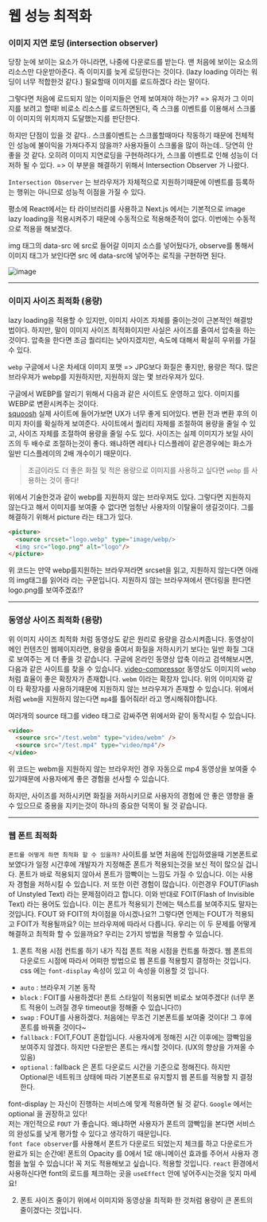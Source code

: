 # 웹 성능 최적화

### 이미지 지연 로딩 (intersection observer)
당장 눈에 보이는 요소가 아니라면, 나중에 다운로드를 받는다. 맨 처음에 보이는 요소의 리소스만 다운받아준다.
즉 이미지를 늦게 로딩한다는 것이다. (lazy loading 이라는 워딩이 너무 적합한것 같다.) 필요할때 이미지를 로드하겠다 라는 말이다.

그렇다면 처음에 로드되지 않는 이미지들은 언제 보여져야 하는가? => 유저가 그 이미지를 보려고 할때! 비로소 리소스를 로드하면된다, 즉 스크롤 이벤트를 이용해서 스크롤이 이미지의 위치까지 도달했는지를 판단한다.

하지만 단점이 있을 것 같다.. 스크롤이벤트는 스크롤할때마다 작동하기 때문에 전체적인 성능에 불이익을 가져다주지 않을까? 사용자들이 스크롤을 많이 하는데.. 당연히 안좋을 것 같다. 오히려 이미지 지연로딩을 구현하려다가, 스크롤 이벤트로 인해 성능이 더 저하 될 수 있다. => 이 부분을 해결하기 위해서 Intersection Observer 가 나왔다.

`Intersection Observer` 는 브라우저가 자체적으로 지원하기때문에 이벤트를 등록하는 행위는 아니므로 성능적 이점을 가질 수 있다.

평소에 React에서는 타 라이브러리를 사용하고 Next.js 에서는 기본적으로 image lazy loading을 적용시켜주기 때문에 수동적으로 적용해준적이 없다.
이번에는 수동적으로 적용을 해보겠다.

img 태그의 data-src 에 src로 들어갈 이미지 소스를 넣어뒀다가, observe를 통해서 이미지 태그가 보인다면 src 에 data-src에 넣어주는 로직을 구현하면 된다.

![image](https://user-images.githubusercontent.com/69495129/195502446-fa7fb565-1408-4cee-8dcb-27f784214b2c.png)

---

### 이미지 사이즈 최적화 (용량)

lazy loading을 적용할 수 있지만, 이미지 사이즈 자체를 줄이는것이 근본적인 해결방법이다.
하지만, 말이 이미지 사이즈 최적화이지만 사실은 사이즈를 줄여서 압축을 하는것이다. 압축을 한다면 조금 퀄리티는 낮아지겠지만, 속도에 대해서 확실히 우위를 가질 수 있다.

`webp` 구글에서 나온 차세대 이미지 포맷 => JPG보다 화질은 좋지만, 용량은 적다. 많은 브라우져가 webp를 지원하지만, 지원하지 않는 몇 브라우져가 있다.

구글에서 WEBP를 알리기 위해서 다음과 같은 사이트도 운영하고 있다. 이미지를 WEBP로 변환시켜주는 것이다.<br>
[squoosh](https://squoosh.app/) 실제 사이트에 들어가보면 UX가 너무 좋게 되어있다. 변환 전과 변환 후의 이미지 차이를 확실하게 보여준다.
사이트에서 퀄리티 자체를 조절하여 용량을 줄일 수 있고, 사이즈 자체를 조절하여 용량을 줄일 수도 있다.
사이즈는 실제 이미지가 보일 사이즈의 두 배수로 조절하는것이 좋다. 왜냐하면 레티나 디스플레이 같은경우에는 화소가 일반 디스플레이의 2배 개수이기 때문이다.

> 조금이라도 더 좋은 화질 및 적은 용량으로 이미지를 사용하고 싶다면 `webp` 를 사용하는 것이 좋다!

위에서 기술한것과 같이 webp를 지원하지 않는 브라우져도 있다. 그렇다면 지원하지 않는다고 해서 이미지를 보여줄 수 없다면 엄청난 사용자의 이탈율이 생길것이다.
그를 해결하기 위해서 picture 라는 태그가 있다. 

```html
<picture>
  <source srcset="logo.webp" type="image/webp/>
  <img src="logo.png" alt="logo"/>                                                                 
</picture>  
```

위 코드는 만약 webp를지원하는 브라우져라면 srcset을 읽고, 지원하지 않는다면 아래의 img태그를 읽어라 라는 구문입니다.
지원하지 않는 브라우져에서 랜더링을 한다면 logo.png를 보여주겠죠!?

---

### 동영상 사이즈 최적화 (용량)
위 이미지 사이즈 최적화 처럼 동영상도 같은 원리로 용량을 감소시켜줍니다.
동영상이 메인 컨텐츠인 웹페이지라면, 용량을 줄여서 화질을 저하시키기 보다는 일반 화질 그대로 보여주는 게 더 좋을 것 같습니다.
구글에 온라인 동영상 압축 이라고 검색해보시면, 다음과 같은 사이트를 찾을 수 있습니다. 
[video-compressor](media.io/ko/video-compressor.html)
동영상도 이미지의 `webp` 처럼 효율이 좋은 확장자가 존재합니다. `webm` 이라는 확장자 입니다. 
위의 이미지와 같이 타 확장자를 사용하기때문에 지원하지 않는 브라우져가 존재할 수 있습니다. 위에서처럼 `webm`을 지원하지 않는다면 `mp4`를 틀어줘라! 라고 명시해줘야합니다.

여러개의 source 태그를 video 태그로 감싸주면 위에서와 같이 동작시킬 수 있습니다.

```html
<video>
  <source src="/test.webm" type="video/webm" />
  <source src="/test.mp4" type="video/mp4"/>
</video>
```

위 코드는 webm을 지원하지 않는 브라우저인 경우 자동으로 mp4 동영상을 보여줄 수 있기때문에 사용자에게 좋은 경험을 선사할 수 있습니다.

하지만, 사이즈를 저하시키면 화질을 저하시키므로 사용자의 경험에 안 좋은 영향을 줄 수 있으므로 중용을 지키는것이 하나의 중요한 덕목이 될 것 같습니다.

---

### 웹 폰트 최적화 

`폰트를 어떻게 하면 최적화 할 수 있을까?`
사이트를 보면 처음에 진입하였을때 기본폰트로 보였다가 일정 시간후에 개발자가 지정해준 폰트가 적용되는것을 보신 적이 많으실 겁니다.
폰트가 바로 적용되지 않아서 폰트가 깜빡이는 느낌도 가질 수 있습니다. 이는 사용자 경험을 저하시킬 수 있습니다.
저 또한 이런 경험이 많습니다. 이런경우 FOUT(Flash of Unstyled Text) 라는 문제점이라고 합니다.
이와 반대로 FOIT(Flash of Invisible Text) 라는 용어도 있습니다. 이는 폰트가 적용되기 전에는 텍스트를 보여주지도 말자는 것입니다. 
FOUT 와 FOIT의 차이점을 아시겠나요?!
그렇다면 언제는 FOUT가 적용되고 FOIT가 적용될까요? 이는 브라우져에 따라서 다릅니다.
우리는 이 두 문제를 어떻게 해결하고 최적화 할 수 있을까요? 우리는 2가지 방법을 적용할 수 있습니다.

1. 폰트 적용 시점 컨트롤 하기
내가 직접 폰트 적용 시점을 컨트롤 하겠다.
웹 폰트의 다운로드 시점에 따라서 어떠한 방법으로 웹 폰트를 적용할지 결정하는 것입니다.
css 에는 `font-display` 속성이 있고 이 속성을 이용할 것 입니다.

- `auto` : 브라우저 기본 동작
- `block` : FOIT를 사용하겠다! 폰트 스타일이 적용되면 비로소 보여주겠다! (너무 폰트 적용이 느려질 경우 timeout을 정해줄 수 있습니다⏰)
- `swap` : FOUT를 사용하겠다. 처음에는 무조건 기본폰트를 보여줄 것이다! 그 후에 폰트를 바꿔줄 것이다~
- `fallback` : FOIT,FOUT 혼합입니다. 사용자에게 정해진 시간 이후에는 깜빡임을 보여주지 않겠다. 하지만 다운받은 폰트는 캐시할 것이다. (UX의 향상을 가져올 수 있음)
- `optional` : fallback 은 폰트 다운로드 시간을 기준으로 정해진다. 하지만 Optional은 네트워크 상태에 따라 기본폰트로 유지할지 웹 폰트를 적용할 지 결정한다.

font-display 는 자신이 진행하는 서비스에 맞게 적용하면 될 것 같다. `Google` 에서는 optional 을 권장하고 있다!<br>
저는 개인적으로 `FOUT` 가 좋습니다. 왜냐하면 사용자가 폰트의 깜빡임을 본다면 서비스의 완성도를 낮게 평가할 수 있다고 생각하기 때문입니다.<br>
`font face observer`를 사용해서 폰트가 다운로드 되었는지 체크를 하고 다운로드가 완료가 되는 순간에! 폰트의 Opacity 를 0에서 1로 애니메이션 효과를 주어서 사용자 경험을 높일 수 있습니다! 꼭 저도 적용해보고 싶습니다. 적용할 것입니다.
`react` 환경에서 사용하신다면 font의 로드를 체크하는 곳을 `useEffect` 안에 넣어주시는것을 잊지 마세요!







2. 폰트 사이즈 줄이기
위에서 이미지와 동영상을 최적화 한 것처럼 용량이 큰 폰트의 줄이겠다는 것입니다.
